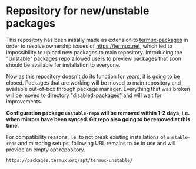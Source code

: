 # Repository for new/unstable packages

This repository has been initially made as extension to [termux-packages](https://github.com/termux/termux-packages)
in order to resolve ownership issues of https://termux.net, which led to impossibility to upload new packages
to main repository. Introducing the "Unstable" packages repo allowed users to preview packages that soon should
be available for installation to everyone.

Now as this repository doesn't do its function for years, it is going to be closed. Packages that are working will be
moved to main repository and available out-of-box through package manager. Everything that was broken will be moved
to directory "disabled-packages" and will wait for improvements.

**Configuration package `unstable-repo` will be removed within 1-2 days, i.e. when mirrors have been synced. Git repo
also going to be removed at this time.**

For compatibility reasons, i.e. to not break existing installations of `unstable-repo` and mirroring setups, following
URL remains to be in use and will provide an empty apt repository.
```
https://packages.termux.org/apt/termux-unstable/
```
